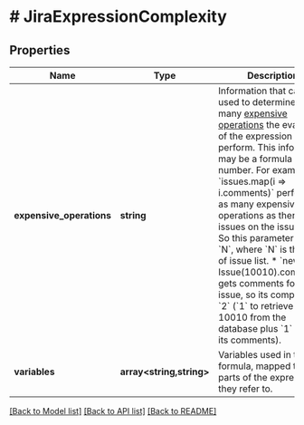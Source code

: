 # # JiraExpressionComplexity

## Properties

Name | Type | Description | Notes
------------ | ------------- | ------------- | -------------
**expensive_operations** | **string** | Information that can be used to determine how many [expensive operations](https://developer.atlassian.com/cloud/jira/platform/jira-expressions/#expensive-operations) the evaluation of the expression will perform. This information may be a formula or number. For example:   *  &#x60;issues.map(i &#x3D;&gt; i.comments)&#x60; performs as many expensive operations as there are issues on the issues list. So this parameter returns &#x60;N&#x60;, where &#x60;N&#x60; is the size of issue list.  *  &#x60;new Issue(10010).comments&#x60; gets comments for one issue, so its complexity is &#x60;2&#x60; (&#x60;1&#x60; to retrieve issue 10010 from the database plus &#x60;1&#x60; to get its comments). |
**variables** | **array<string,string>** | Variables used in the formula, mapped to the parts of the expression they refer to. | [optional]

[[Back to Model list]](../../README.md#models) [[Back to API list]](../../README.md#endpoints) [[Back to README]](../../README.md)
